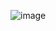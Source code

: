 ![image](https://github.com/sunny-day-flooding-project/tutorials_v2/assets/133719453/6b55e456-413d-4116-a72c-e83dd1960873)

